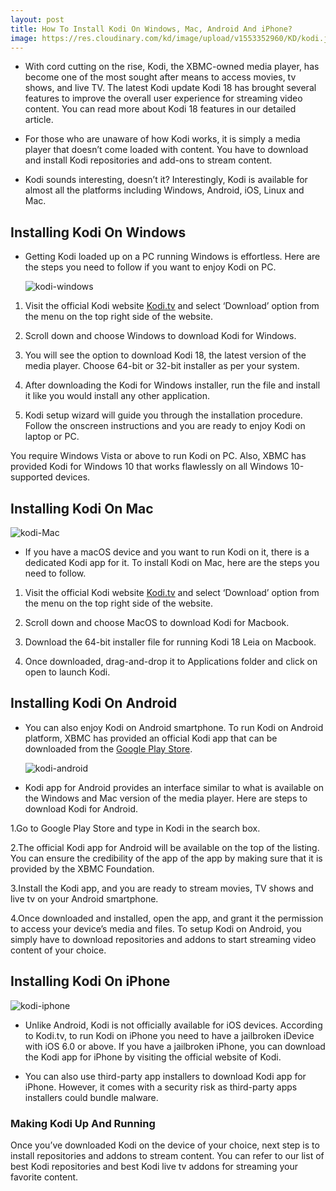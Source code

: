 ```yaml
---
layout: post
title: How To Install Kodi On Windows, Mac, Android And iPhone?
image: https://res.cloudinary.com/kd/image/upload/v1553352960/KD/kodi.jpg
---
```

* With cord cutting on the rise, Kodi, the XBMC-owned media player, has become one of the most sought after means to access movies, tv shows, and live TV. The latest Kodi update Kodi 18 has brought several features to improve the overall user experience for streaming video content. You can read more about Kodi 18 features in our detailed article.

* For those who are unaware of how Kodi works, it is simply a media player that doesn’t come loaded with content. You have to download and install Kodi repositories and add-ons to stream content.

* Kodi sounds interesting, doesn’t it? Interestingly, Kodi is available for almost all the platforms including Windows, Android, iOS, Linux and Mac.

## Installing Kodi On Windows

* Getting Kodi loaded up on a PC running Windows is effortless. Here are the steps you need to follow if you want to enjoy Kodi on PC.

  ![kodi-windows](https://res.cloudinary.com/kd/image/upload/v1553352958/KD/kodi-windows.jpg)

 1. Visit the official Kodi website [Kodi.tv](https://kodi.tv/) and select ‘Download’ option from the menu on the top right side of the website.

 2. Scroll down and choose Windows to download Kodi for Windows. 

 3. You will see the option to download Kodi 18, the latest version of the media player. Choose 64-bit or 32-bit installer as per your system.

 4. After downloading the Kodi for Windows installer, run the file and install it like you would install any other application.

 5. Kodi setup wizard will guide you through the installation procedure. Follow the onscreen instructions and you are ready to enjoy Kodi on laptop or PC.

You require Windows Vista or above to run Kodi on PC. Also, XBMC has provided Kodi for Windows 10 that works flawlessly on all Windows 10-supported devices.

## Installing Kodi On Mac

  ![kodi-Mac](https://res.cloudinary.com/kd/image/upload/v1553352958/KD/Kodi-Mac.jpg)

* If you have a macOS device and you want to run Kodi on it, there is a dedicated Kodi app for it. To install Kodi on Mac, here are the steps you need to follow.

 1. Visit the official Kodi website [Kodi.tv](https://kodi.tv/) and select ‘Download’ option from the menu on the top right side of the website.
 
 2. Scroll down and choose MacOS to download Kodi for Macbook.
 
 3. Download the 64-bit installer file for running Kodi 18 Leia on Macbook.
 
 4. Once downloaded, drag-and-drop it to Applications folder and click on open to launch Kodi.
 
 ## Installing Kodi On Android

* You can also enjoy Kodi on Android smartphone. To run Kodi on Android platform, XBMC has provided an official Kodi app that can be downloaded from the [Google Play Store](https://play.google.com/store/apps/details?id=org.xbmc.kodi&hl=en_US).

  ![kodi-android](https://res.cloudinary.com/kd/image/upload/v1553352956/KD/Kodi-Android.jpg)

* Kodi app for Android provides an interface similar to what is available on the Windows and Mac version of the media player. Here are steps to download Kodi for Android.

 1.Go to Google Play Store and type in Kodi in the search box.
 
 2.The official Kodi app for Android will be available on the top of the listing. You can ensure the credibility of the app of the app by making sure that it is provided by the XBMC Foundation.
 
 3.Install the Kodi app, and you are ready to stream movies, TV shows and live tv on your Android smartphone.
 
 4.Once downloaded and installed, open the app, and grant it the permission to access your device’s media and files. To setup Kodi on Android, you simply have to download repositories and addons to start streaming video content of your choice.
 
 ## Installing Kodi On iPhone
 
  ![kodi-iphone](https://res.cloudinary.com/kd/image/upload/v1553352955/KD/kodi-iphone.jpg)
 
* Unlike Android, Kodi is not officially available for iOS devices. According to Kodi.tv, to run Kodi on iPhone you need to have a jailbroken iDevice with iOS 6.0 or above. If you have a jailbroken iPhone, you can download the Kodi app for iPhone by visiting the official website of Kodi.

* You can also use third-party app installers to download Kodi app for iPhone. However, it comes with a security risk as third-party apps installers could bundle malware.

### Making Kodi Up And Running

Once you’ve downloaded Kodi on the device of your choice, next step is to install repositories and addons to stream content. You can refer to our list of best Kodi repositories and best Kodi live tv addons for streaming your favorite content.
